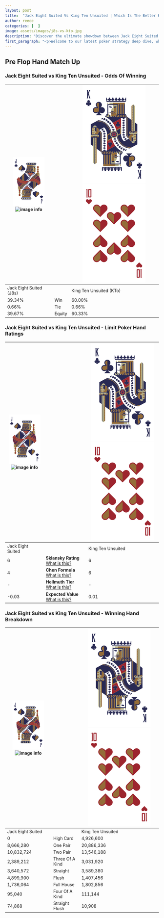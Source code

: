 ```yaml
---
layout: post
title:  "Jack Eight Suited Vs King Ten Unsuited | Which Is The Better Hand In Poker? A Complete Guide"
author: reece
categories: [  ]
image: assets/images/j8s-vs-kto.jpg
description: "Discover the ultimate showdown between Jack Eight Suited and King Ten Unsuited in poker! Uncover the odds, strategies, and scenarios where one hand triumphs over the other. Get ready to up your poker game with this thrilling analysis."
first_paragraph: "<p>Welcome to our latest poker strategy deep dive, where we're pitting two distinct hands against each other in a high-stakes showdown: Jack Eight Suited vs King Ten Unsuited.</p><p>In the dynamic world of poker, every decision counts, and knowing which hand holds the upper hand is key to your success at the table.</p><p>In this article, we'll dissect these two hands, explore the scenarios where one dominates the other, and equip you with the knowledge to make strategic choices that can tip the odds in your favor.</p><p>Get ready to unravel the intriguing dynamics of these poker hands and elevate your game to new heights.</p>"
---
```




[comment]: # (sp0)

## Pre Flop Hand Match Up

<div class="table hand-ratings" markdown="1"> 



### Jack Eight Suited vs King Ten Unsuited - Odds Of Winning


    
| ![image info](assets/images/hand1/J.png) ![image info](assets/images/hand1/8s.png) |  | ![image info](assets/images/hand2/K.png) ![image info](assets/images/hand2/To.png) |
| -------- | -------- | -------- |
| Jack Eight Suited (J8s) |  | King Ten Unsuited (KTo) |
| 39.34% | Win | 60.00% |
| 0.66% | Tie | 0.66% |
| 39.67% | Equity | 60.33% |




[comment]: # (sp1)



### Jack Eight Suited vs King Ten Unsuited - Limit Poker Hand Ratings


    
| ![image info](assets/images/hand1/J.png) ![image info](assets/images/hand1/8s.png) |  | ![image info](assets/images/hand2/K.png) ![image info](assets/images/hand2/To.png) |
| -------- | -------- | -------- |
| Jack Eight Suited |  | King Ten Unsuited |
| 6 | **Sklansky Rating** [What is this?](/sklansky-rating-explained) | 6 |
| 4 | **Chen Formula** [What is this?](/chen-formula-explained) | 6 |
| - | **Hellmuth Tier** [What is this?](/Hellmuth-tier-explained) | - |
| -0.03 | **Expected Value** [What is this?](/expected-value-explained) | 0.01 |




[comment]: # (sp2)



### Jack Eight Suited vs King Ten Unsuited - Winning Hand Breakdown


    
| ![image info](assets/images/hand1/J.png) ![image info](assets/images/hand1/8s.png) |  | ![image info](assets/images/hand2/K.png) ![image info](assets/images/hand2/To.png) |
| -------- | -------- | -------- |
| Jack Eight Suited |  | King Ten Unsuited |
| 0 | High Card | 4,926,600 |
| 8,666,280 | One Pair | 20,886,336 |
| 10,832,724 | Two Pair | 13,546,188 |
| 2,389,212 | Three Of A Kind | 3,031,920 |
| 3,640,572 | Straight | 3,589,380 |
| 4,899,900 | Flush | 1,407,456 |
| 1,736,064 | Full House | 1,802,856 |
| 95,040 | Four Of A Kind | 111,144 |
| 74,868 | Straight Flush | 10,908 |




[comment]: # (sp3)



</div>

[comment]: # (sp4)



[comment]: # (sp5)

